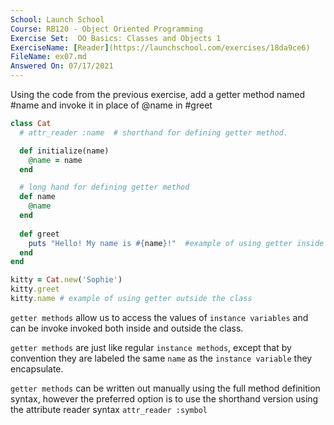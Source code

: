 ```yaml
---
School: Launch School  
Course: RB120 - Object Oriented Programming  
Exercise Set:  OO Basics: Classes and Objects 1  
ExerciseName: [Reader](https://launchschool.com/exercises/18da9ce6)  
FileName: ex07.md  
Answered On: 07/17/2021  
---
```


Using the code from the previous exercise, add a getter method named #name and invoke it in place of @name in #greet

```ruby
class Cat  
  # attr_reader :name  # shorthand for defining getter method. 

  def initialize(name)
    @name = name
  end

  # long hand for defining getter method
  def name
    @name
  end  
  
  def greet
    puts "Hello! My name is #{name}!"  #example of using getter inside the class.
  end
end

kitty = Cat.new('Sophie')
kitty.greet
kitty.name # example of using getter outside the class
```

`getter methods` allow us to access the values of `instance variables` and can be invoke invoked both inside and outside the class.

`getter methods` are just like regular `instance methods`, except that by convention they are labeled the same `name` as the `instance variable` they encapsulate. 

`getter methods` can be written out manually using the full method definition syntax, however the preferred option is to use the shorthand version using the attribute reader syntax `attr_reader :symbol`

